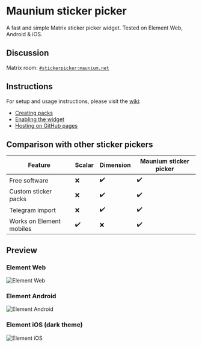 # Maunium sticker picker
A fast and simple Matrix sticker picker widget. Tested on Element Web, Android & iOS.

## Discussion
Matrix room: [`#stickerpicker:maunium.net`](https://matrix.to/#/#stickerpicker:maunium.net)

## Instructions
For setup and usage instructions, please visit the [wiki](https://github.com/maunium/stickerpicker/wiki):

* [Creating packs](https://github.com/maunium/stickerpicker/wiki/Creating-packs)
* [Enabling the widget](https://github.com/maunium/stickerpicker/wiki/Enabling-the-widget)
* [Hosting on GitHub pages](https://github.com/maunium/stickerpicker/wiki/Hosting-on-GitHub-pages)

## Comparison with other sticker pickers

| Feature                  | Scalar | Dimension | Maunium sticker picker |
|--------------------------|--------|-----------|------------------------|
| Free software            | ❌     | ✔️         | ✔️                     |
| Custom sticker packs     | ❌     | ✔️         | ✔️                     |
| Telegram import          | ❌     | ✔️         | ✔️                     |
| Works on Element mobiles | ✔️     | ❌         | ✔️                     |

## Preview
### Element Web
![Element Web](preview-element-web.png)

### Element Android
![Element Android](preview-element-android.png)

### Element iOS (dark theme)
![Element iOS](preview-element-ios.png)
